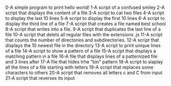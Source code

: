 0-A simple program to print hello world!
1-A script of a confused smiley
2-A script that displays the content of a file 
3-A script to cat two files
4-A script to display the last 10 lines
5-A script to display the first 10 lines
6-A script to display the third line of a file
7-A script that creates a file named best school
8-A script that writes into a file.
9-A  script that duplicates the last line of a file
10-A script that delets all regular files with the extensions .js
11-A script that counts the number of directories and subdirectories.
12-A script that displays the 10 newest file in the directory
13-A script to print unique lines of a file
14-A script to show a pattern of a file
15-A script that displays a matching pattern in a file
16-A file that displays lines of a patternized file and 3 lines after
17-A file that hides trhe "bin" pattern
18-A script to siaplay all the lines of a file starting with letters
19-A script that replaces some characters to others
20-A script that removes all letters c and C from input
21-A script that reverses its input 
